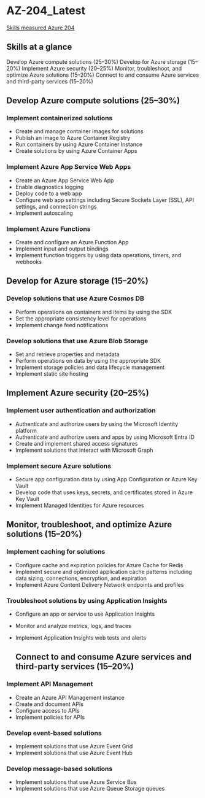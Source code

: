 # AZ-204_Latest
[Skills measured Azure 204]([https://learn.microsoft.com/en-gb/credentials/certifications/resources/study-guides/az-204#skills-measured-as-of-october-18-2023)

## Skills at a glance
Develop Azure compute solutions (25–30%)
Develop for Azure storage (15–20%)
Implement Azure security (20–25%)
Monitor, troubleshoot, and optimize Azure solutions (15–20%)
Connect to and consume Azure services and third-party services (15–20%)

## Develop Azure compute solutions (25–30%)

### Implement containerized solutions
- Create and manage container images for solutions
- Publish an image to Azure Container Registry
- Run containers by using Azure Container Instance
- Create solutions by using Azure Container Apps

### Implement Azure App Service Web Apps
- Create an Azure App Service Web App
- Enable diagnostics logging
- Deploy code to a web app
- Configure web app settings including Secure Sockets Layer (SSL), API settings, and connection strings
- Implement autoscaling

### Implement Azure Functions
- Create and configure an Azure Function App
- Implement input and output bindings
- Implement function triggers by using data operations, timers, and webhooks

## Develop for Azure storage (15–20%)
### Develop solutions that use Azure Cosmos DB
- Perform operations on containers and items by using the SDK
- Set the appropriate consistency level for operations
- Implement change feed notifications

### Develop solutions that use Azure Blob Storage
- Set and retrieve properties and metadata
- Perform operations on data by using the appropriate SDK
- Implement storage policies and data lifecycle management
- Implement static site hosting

## Implement Azure security (20–25%)
### Implement user authentication and authorization
- Authenticate and authorize users by using the Microsoft Identity platform
- Authenticate and authorize users and apps by using Microsoft Entra ID
- Create and implement shared access signatures
- Implement solutions that interact with Microsoft Graph

### Implement secure Azure solutions
- Secure app configuration data by using App Configuration or Azure Key Vault
- Develop code that uses keys, secrets, and certificates stored in Azure Key Vault
- Implement Managed Identities for Azure resources

## Monitor, troubleshoot, and optimize Azure solutions (15–20%)
### Implement caching for solutions
- Configure cache and expiration policies for Azure Cache for Redis
- Implement secure and optimized application cache patterns including data sizing, connections, encryption, and expiration
- Implement Azure Content Delivery Network endpoints and profiles

### Troubleshoot solutions by using Application Insights
- Configure an app or service to use Application Insights
- Monitor and analyze metrics, logs, and traces
- Implement Application Insights web tests and alerts

  ## Connect to and consume Azure services and third-party services (15–20%)
### Implement API Management
- Create an Azure API Management instance
- Create and document APIs
- Configure access to APIs
- Implement policies for APIs

### Develop event-based solutions
- Implement solutions that use Azure Event Grid
- Implement solutions that use Azure Event Hub

### Develop message-based solutions
- Implement solutions that use Azure Service Bus
- Implement solutions that use Azure Queue Storage queues


